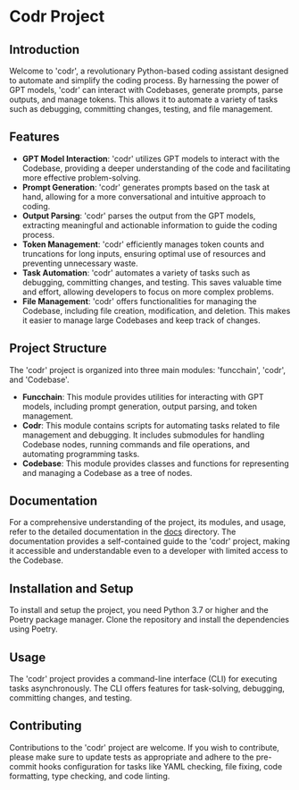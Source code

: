 # Codr Project

## Introduction

Welcome to 'codr', a revolutionary Python-based coding assistant designed to automate and simplify the coding process. By harnessing the power of GPT models, 'codr' can interact with Codebases, generate prompts, parse outputs, and manage tokens. This allows it to automate a variety of tasks such as debugging, committing changes, testing, and file management.

## Features

- **GPT Model Interaction**: 'codr' utilizes GPT models to interact with the Codebase, providing a deeper understanding of the code and facilitating more effective problem-solving.
- **Prompt Generation**: 'codr' generates prompts based on the task at hand, allowing for a more conversational and intuitive approach to coding.
- **Output Parsing**: 'codr' parses the output from the GPT models, extracting meaningful and actionable information to guide the coding process.
- **Token Management**: 'codr' efficiently manages token counts and truncations for long inputs, ensuring optimal use of resources and preventing unnecessary waste.
- **Task Automation**: 'codr' automates a variety of tasks such as debugging, committing changes, and testing. This saves valuable time and effort, allowing developers to focus on more complex problems.
- **File Management**: 'codr' offers functionalities for managing the Codebase, including file creation, modification, and deletion. This makes it easier to manage large Codebases and keep track of changes.

## Project Structure

The 'codr' project is organized into three main modules: 'funcchain', 'codr', and 'Codebase'.

- **Funcchain**: This module provides utilities for interacting with GPT models, including prompt generation, output parsing, and token management.
- **Codr**: This module contains scripts for automating tasks related to file management and debugging. It includes submodules for handling Codebase nodes, running commands and file operations, and automating programming tasks.
- **Codebase**: This module provides classes and functions for representing and managing a Codebase as a tree of nodes.

## Documentation

For a comprehensive understanding of the project, its modules, and usage, refer to the detailed documentation in the [docs](./docs) directory. The documentation provides a self-contained guide to the 'codr' project, making it accessible and understandable even to a developer with limited access to the Codebase.

## Installation and Setup

To install and setup the project, you need Python 3.7 or higher and the Poetry package manager. Clone the repository and install the dependencies using Poetry.

## Usage

The 'codr' project provides a command-line interface (CLI) for executing tasks asynchronously. The CLI offers features for task-solving, debugging, committing changes, and testing.

## Contributing

Contributions to the 'codr' project are welcome. If you wish to contribute, please make sure to update tests as appropriate and adhere to the pre-commit hooks configuration for tasks like YAML checking, file fixing, code formatting, type checking, and code linting.
